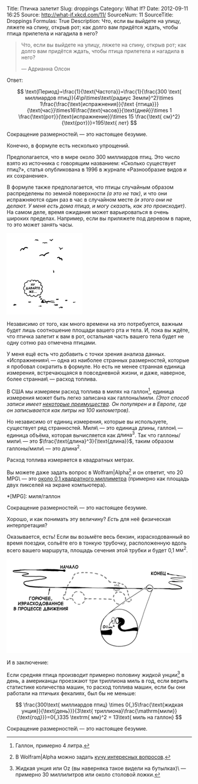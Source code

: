 Title: Птичка залетит
Slug: droppings
Category: What If?
Date: 2012-09-11 16:25
Source: http://what-if.xkcd.com/11/
SourceNum: 11
SourceTitle: Droppings
Formulas: True
Description: Что, если вы выйдете на улицу, ляжете на спину, открыв рот; как долго вам придётся ждать, чтобы птица прилетела и нагадила в него?

> Что, если вы выйдете на улицу, ляжете на спину, открыв рот; как долго вам придётся ждать, чтобы птица прилетела и нагадила в него?
>
> — Адрианна Олсон

Ответ:

$$ \text{Период}=\frac{1}{\text{Частота}}=\frac{1}{\frac{300 \text{ миллиардов птиц}}{4\pi\times\text{радиус Земли}^2}\times 1\frac{\frac{\text{испражнения}}{\text {птица}}}{\text{час}}\times16\frac{\text{часов}}{\text{дней}}\times 1 \frac{\text{рот}}{\text{испражнение}}\times 15 \frac{\text{ см}^2}{\text{рот}}}=195\text{ лет} $$

Сокращение размерностей\ — это настоящее безумие.

Конечно, в формуле есть несколько упрощений.

Предполагается, что в мире около 300 миллиардов птиц. Это число взято из источника с говорящим названием: «Сколько существует птиц?», статья опубликована в 1996 в журнале «Разнообразие видов и их сохранение».

В формуле также предполагается, что птицы случайным образом распределены по земной поверхности _(а это не так)_, и что они испражняются один раз в час в случайном месте _(и этого они не делают. У меня есть дома птица, и могу сказать, как это происходит)_. На самом деле, время ожидания может варьироваться в очень широких пределах. Например, если вы приляжете под деревом в парке, то это может занять часы.

![](/uploads/011-droppings/droppings_setup_ru.png "Вопрошающий ожидает, когда птичка залетит.")

Независимо от того, как много времени на это потребуется, важным будет лишь соотношение площади вашего рта и тела. И, пока вы ждёте, что птичка залетит к вам в рот, остальная часть вашего тела будет не одну сотню раз отмечена птицами.

У меня ещё есть что добавить с точки зрения анализа данных. «Испражнения»\ — одна из наиболее странных размерностей, которые я пробовал сократить в формуле. Но есть не менее странная единица измерения, встречающаяся в повседневной жизни, и даже, наверное, более странная\ — расход топлива.

В США мы измеряем расход топлива в милях на галлон[^1], единица измерения может быть легко записана как галлоны/мили. _(Этот способ записи имеет [некоторые преимущества][1]. Он популярен и в Европе, где он записывается как литры на 100 километров)_.

Но независимо от единиц измерения, которые вы используете, существует ряд странностей. Миля\ — это единица длины, галлон\ — единица объёма, которая вычисляется как $\text{длина}^3$. Так что галлоны/мили\ — это $\frac{\text{длина}^3}{\text{длина}}$, таким образом галлоны/мили\ — это $\text{длина}^2$.

Расход топлива измеряется в квадратных метрах.

Вы можете даже задать вопрос в Wolfram|Alpha[^2] и он ответит, что 20 MPG\ — это [около 0,1 квадратного миллиметра][2] (примерно как площадь двух пикселей на экране компьютера).

*[MPG]: миля/галлон

Сокращение размерностей\ — это настоящее безумие.

Хорошо, и как понимать эту величину? _Есть_ для неё физическая интерпретация?

Оказывается, есть! Если вы возьмёте весь бензин, израсходованный во время поездки, сольёте его в тонкую трубочку, расположенную вдоль всего вашего маршрута, площадь сечения этой трубки и будет 0,1 $\text{мм}^2$.

![](/uploads/011-droppings/droppings_car_ru.png "Изображение, показывающее трубку с топливом, положенную вдоль всего маршрута машины.")

И в заключение:

Если средняя птица производит примерно половину жидкой унции[^3] в день, а американцы проезжают три триллиона миль в год, если верить статистике количества машин, то расход топлива машин, если бы они работали на птичьих фекалиях, был бы не меньше:

$$ \frac{300\text{ миллиардов птиц} \times 0{,}5\frac{\text{жидкая унция}}{\text{день}}}{3\text{ триллиона}\frac{\mathrm{мили}}{\text{год}}}=0{,}335 \textrm{ мм}^2 = 13\text{ миль на галлон} $$

Сокращение размерностей\ — это настоящее безумие.

[^1]: Галлон, примерно 4 литра.
[^2]: В Wolfram|Alpha можно задать [кучу интересных вопросов][3].
[^3]: Жидкая унция или Oz (вы наверняка такое видели на бутылках)\ — примерно 30 миллилитров или около столовой ложки.

[1]: http://wheels.blogs.nytimes.com/2008/06/20/the-illusion-of-miles-per-gallon/

[2]: http://www.wolframalpha.com/input/?i=1%2F%2820+mile%2Fgallon%29+to+mm%5E2

[3]: http://mashable.com/2009/05/17/wolfram-easter-eggs/
